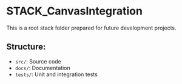 # STACK_CanvasIntegration

This is a root stack folder prepared for future development projects.

## Structure:
- `src/`: Source code
- `docs/`: Documentation
- `tests/`: Unit and integration tests
